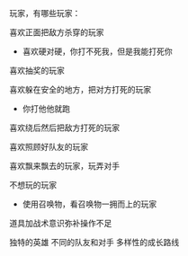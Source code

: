 玩家，有哪些玩家：

喜欢正面把敌方杀穿的玩家
- 喜欢硬对硬，你打不死我，但是我能打死你

喜欢抽奖的玩家

喜欢躲在安全的地方，把对方打死的玩家
- 你打他他就跑

喜欢绕后然后把敌方打死的玩家

喜欢照顾好队友的玩家

喜欢飘来飘去的玩家，玩弄对手

不想玩的玩家
- 使用召唤物，看召唤物一拥而上的玩家


道具加战术意识弥补操作不足


独特的英雄
不同的队友和对手
多样性的成长路线